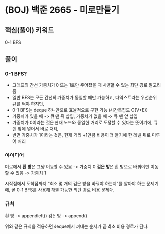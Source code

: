 # (BOJ) 백준 2665 - 미로만들기

## 핵심(풀이) 키워드
0-1 BFS

## 풀이
### 0-1 BFS?
- 그래프의 간선 가중치가 0 또는 1로만 주어졌을 때 사용할 수 있는 최단 경로 알고리즘
- 일반 BFS는 모든 간선의 가중치가 동일할 때만 가능하고, 다익스트라는 우선순위 큐를 써야 하지만,
- 0-1 BFS는 deque 하나만으로 효율적으로 구현 가능 (시간복잡도 O(V+E))
- 가중치가 있을 때 -> 큐 맨 뒤 삽입, 가중치가 없을 때 -> 큐 맨 앞 삽입
- 가중치가 0이라는 것은 현재 노드와 동일한 거리로 도달할 수 있다는 뜻이기에,
  큐 맨 앞에 넣어서 바로 처리,
- 반면 가중치가 1이라는 것은, 현재 거리 +1만큼 비용이 더 들기에
  한 레벨 뒤로 미루어 처리
  
### 아이디어
미로에서 **흰 방**은 그냥 이동할 수 있음 -> 가중치 0
**검은 방**은 흰 방으로 바꿔야만 이동할 수 있음 -> 가중치 1

시작점에서 도착점까지 "최소 몇 개의 검은 방을 바꿔야 하는지"를 알아야 하는 문제기에,
곧 0-1 BFS를 사용해 해결 가능한 최단 경로 비용 문제다.

### 규칙
흰 방 -> appendleft()
검은 방 -> append()

위와 같은 규칙을 적용하면
deque에서 꺼내는 순서가 곧 최소 비용 경로가 된다.

